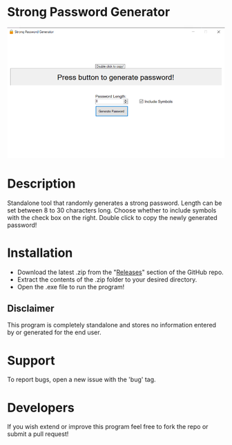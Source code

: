 # Strong Password Generator
![Strong Password Generator On Start](./imgs/spg_Start.PNG)
# Description
Standalone tool that randomly generates a strong password. 
Length can be set between 8 to 30 characters long. Choose whether to include symbols with the check box on the right. Double click to copy the newly generated password!

# Installation
- Download the latest .zip from the "[Releases](https://github.com/MccDev260/StrongPasswordGenerator/releases)" section of the GitHub repo.
- Extract the contents of the .zip folder to your desired directory.
- Open the .exe file to run the program!

## Disclaimer
This program is completely standalone and stores no information entered by or generated for the end user.

# Support
To report bugs, open a new issue with the 'bug' tag.

# Developers
If you wish extend or improve this program feel free to fork the repo or submit a pull request!